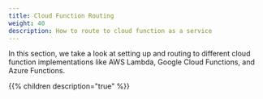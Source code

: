 ```yaml
---
title: Cloud Function Routing
weight: 40
description: How to route to cloud function as a service
---
```


In this section, we take a look at setting up and routing to different cloud function implementations like AWS Lambda, Google Cloud Functions, and Azure Functions.

{{% children description="true" %}}
